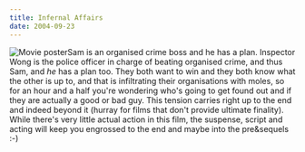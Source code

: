 ```yaml
---
title: Infernal Affairs
date: 2004-09-23
---
```


![Movie poster](http://ia.imdb.com/media/imdb/01/I/64/74/48m.jpg)Sam is an organised crime boss and he has a plan. Inspector Wong is the police officer in charge of beating organised crime, and thus Sam, and *he* has a plan too.
They both want to win and they both know what the other is up to, and that is infiltrating their organisations with moles, so for an hour and a half you're wondering who's going to get found out and if they are actually a good or bad guy. This tension carries right up to the end and indeed beyond it (hurray for films that don't provide ultimate finality).
While there's very little actual action in this film, the suspense, script and acting will keep you engrossed to the end and maybe into the pre&sequels :-)
